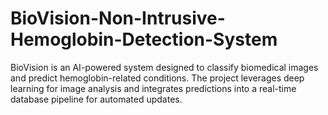 # BioVision-Non-Intrusive-Hemoglobin-Detection-System
BioVision is an AI-powered system designed to classify biomedical images and predict hemoglobin-related conditions. The project leverages deep learning for image analysis and integrates predictions into a real-time database pipeline for automated updates.
